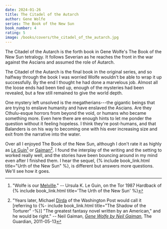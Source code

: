 ```yaml
---
date: 2024-01-26
title: The Citadel of the Autarch
author: Gene Wolfe
series: The Book of the New Sun
book_number: 4
rating: 5
image: /books/covers/the_citadel_of_the_autarch.jpg
---
```


<span class="book-title">The Citadel of the Autarch</span> is the forth book
in Gene Wolfe's The Book of the New Sun tetralogy. It follows Severian as he
reaches the front in the war against the Ascians and assumed the role of
Autarch.


<span class="book-title">The Citadel of the Autarch</span> is the final book
in the original series, and so halfway through the book I was worried Wolfe
wouldn't be able to wrap it up successfully. By the end I thought he had done
a marvelous job. Almost all the loose ends had been tied up, enough of the
mysteries had been revealed, but a few still remained to give the world depth.

One mystery left unsolved is the megatherians---the gigantic beings that are
trying to enslave humanity and have enslaved the Ascians. Are they
Cthulu-esque horrors from beyond the void, or humans who became something
more. Even here there are enough hints to let me ponder the question without
it feeling hopeless. I think they're post-humans, and that Balanders is on his
way to becoming one with his ever increasing size and exit from the narrative
into the water.

Over all I enjoyed The Book of the New Sun, although I don't rate it as highly
as [Le Guin][lg][^melville] or [Gaiman][ng][^best]. I found the interplay of
the writing and the setting to worked really well, and the stories have been
bouncing around in my mind even after I finished them. I hear the sequel, {%
include book_link.html title="Urth of the New Sun" %}, is different but
answers more questions. We'll see how it goes.

[lg]: https://en.wikipedia.org/wiki/Ursula_K._Le_Guin

[^melville]:
    "Wolfe is our [Melville][melville]." -- Ursula K. Le Guin, on the Tor 1987
    Hardback of {% include book_link.html title='The Urth of the New Sun' %}

[melville]: https://en.wikipedia.org/wiki/Herman_Melville
[ng]: https://en.wikipedia.org/wiki/Neil_Gaiman

[^best]:
    "Years later, Michael [Dirda][dirda] of the Washington Post would call it
    [referring to {%- include book_link.html title="The Shadow of the
    Torturer" -%}] "The greatest fantasy novel written by an American," and he
    would be right." -- Neil Gaiman, [_Gene Wolfe by Neil Gaiman_][guardian],
    The Guardian, 2011-05-13

[dirda]: https://en.wikipedia.org/wiki/Michael_Dirda
[guardian]: https://www.theguardian.com/books/2011/may/13/gene-wolfe-hero-neil-gaiman-sf

